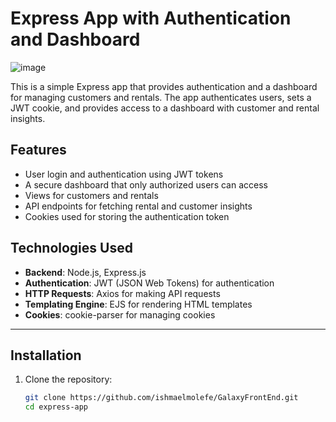 # Express App with Authentication and Dashboard
![image](https://github.com/user-attachments/assets/c3ca5910-18cb-4c60-a347-b161ccdd7906)

This is a simple Express app that provides authentication and a dashboard for managing customers and rentals. The app authenticates users, sets a JWT cookie, and provides access to a dashboard with customer and rental insights.

## Features

- User login and authentication using JWT tokens
- A secure dashboard that only authorized users can access
- Views for customers and rentals
- API endpoints for fetching rental and customer insights
- Cookies used for storing the authentication token

## Technologies Used

- **Backend**: Node.js, Express.js
- **Authentication**: JWT (JSON Web Tokens) for authentication
- **HTTP Requests**: Axios for making API requests
- **Templating Engine**: EJS for rendering HTML templates
- **Cookies**: cookie-parser for managing cookies

---

## Installation

1. Clone the repository:
   ```bash
   git clone https://github.com/ishmaelmolefe/GalaxyFrontEnd.git
   cd express-app
